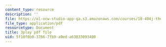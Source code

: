 ```yaml
---
content_type: resource
description: ''
file: https://ol-ocw-studio-app-qa.s3.amazonaws.com/courses/18-404j-theory-of-computation-fall-2020/5f10f0b037667fb9a9eda63833093400_vqFRAWeEcUs.pdf
file_type: application/pdf
resourcetype: Document
title: 3play pdf file
uid: 5f10f0b0-3766-7fb9-a9ed-a63833093400
---
```


